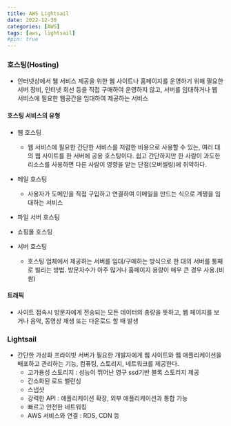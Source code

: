 ```yaml
---
title: AWS Lightsail
date: 2022-12-30
categories: [AWS]
tags: [aws, lightsail]
#pin: true
---
```


### 호스팅(Hosting)

- 인터넷상에서 웹 서비스 제공을 위한 웹 사이트나 홈페이지를 운영하기 위해 필요한 서버 장비, 인터넷 회선 등을 직접 구매하여 운영하지 않고, 서버를 임대하거나 웹 서비스에 필요한 웹공간을 임대하여 제공하는 서비스

#### 호스팅 서비스의 유형

- 웹 호스팅

  - 웹 서비스에 필요한 간단한 서비스를 저렴한 비용으로 사용할 수 있는, 여러 대의 웹 사이트를 한 서버에 공용 호스팅이다. 쉽고 간단하지만 한 사람이 과도한 리소스를 사용하면 다른 사람이 영향을 받는 단점(오버셀링)에 취약하다.

- 메일 호스팅

  - 사용자가 도메인을 직접 구입하고 연결하여 이메일을 만드는 식으로 계쩡을 임대하는 서비스

- 파일 서버 호스팅
- 쇼핑몰 호스팅
- 서버 호스팅
  - 호스팅 업체에서 제공하는 서버를 임대/구매하는 방식으로 한 대의 서버를 통째로 빌리는 방법. 방문자수가 아주 많거나 홈페이지 용량이 매우 큰 경우 사용.(비쌈)

#### 트래픽

- 사이트 접속시 방문자에게 전송되는 모든 데이터의 총량을 뜻하고, 웹 페이지를 보거나 음악, 동영상 재생 또는 다운로드 할 때 발생

### Lightsail

- 간단한 가상화 프라이빗 서버가 필요한 개발자에게 웹 사이트와 웹 애플리케이션을 배포하고 관리하는 기능, 컴퓨팅, 스토리지, 네트워크를 제공한다.
  - 고가용성 스토리지 : 성능이 뛰어난 영구 ssd기반 블록 스토리지 제공
  - 간소화된 로드 밸런싱
  - 스냅샷
  - 강력한 API : 애플리케이션 확장, 외부 애플리케이션과 통합 가능
  - 빠르고 안전한 네트워킹
  - AWS 서비스와 연결 : RDS, CDN 등
